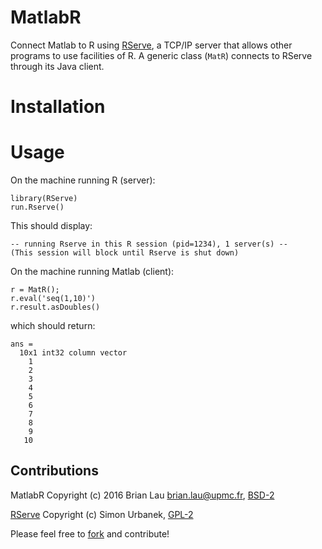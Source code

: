 # MatlabR
Connect Matlab to R using [RServe](https://rforge.net/Rserve/), a TCP/IP server that allows other programs to use facilities of R. A generic class (`MatR`) connects to RServe through its Java client.

# Installation

# Usage
On the machine running R (server):
```
library(RServe)
run.Rserve()
```
This should display:
```
-- running Rserve in this R session (pid=1234), 1 server(s) --
(This session will block until Rserve is shut down)
```
On the machine running Matlab (client):
```
r = MatR();
r.eval('seq(1,10)')
r.result.asDoubles()
```
which should return:
```
ans =
  10x1 int32 column vector
    1
    2
    3
    4
    5
    6
    7
    8
    9
   10
```

Contributions
--------------------------------
MatlabR Copyright (c) 2016 Brian Lau [brian.lau@upmc.fr](mailto:brian.lau@upmc.fr), [BSD-2](https://github.com/brian-lau/MatlabR/blob/master/LICENSE.txt)

[RServe](https://rforge.net/Rserve/) Copyright (c) Simon Urbanek, [GPL-2](https://www.gnu.org/licenses/old-licenses/gpl-2.0.en.html)

Please feel free to [fork](https://github.com/brian-lau/MatlabR/fork) and contribute!